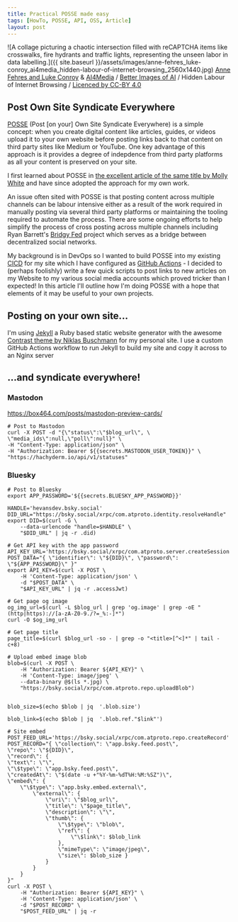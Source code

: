 ```yaml
---
title: Practical POSSE made easy
tags: [HowTo, POSSE, API, OSS, Article]
layout: post
---
```


<meta property="og:image" content="{{ site.url }}/assets/images/anne-fehres_luke-conroy_ai4media_hidden-labour-of-internet-browsing_2560x1440.jpg">

![A collage picturing a chaotic intersection filled with reCAPTCHA items like crosswalks, fire hydrants and traffic lights, representing the unseen labor in data labelling.]({{ site.baseurl }}/assets/images/anne-fehres_luke-conroy_ai4media_hidden-labour-of-internet-browsing_2560x1440.jpg)
<span><a href="https://www.annefehres.com/">Anne Fehres and Luke Conroy</a> & <a href="https://www.luke-conroy.com/">AI4Media</a> / <a href="https://www.betterimagesofai.org">Better Images of AI</a> / Hidden Labour of Internet Browsing / <a href="https://creativecommons.org/licenses/by/4.0/">Licenced by CC-BY 4.0</a></span>

## Post Own Site Syndicate Everywhere

[POSSE](https://indieweb.org/POSSE) (Post [on your] Own Site Syndicate Everywhere) is a simple concept: when you create digital content like articles, guides, or videos upload it to your own website before posting links back to that content on third party sites like Medium or YouTube. One key advantage of this approach is it provides a degree of indepdence from third party platforms as all your content is preserved on your site.

I first learned about POSSE in [the excellent article of the same title by Molly White](https://www.citationneeded.news/posse/) and have since adopted the approach for my own work.

An issue often sited with POSSE is that posting content across multiple channels can be labour intensive either as a result of the work required in manually posting via several third party platforms or maintaining the tooling required to automate the process. There are some ongoing efforts to help simplify the process of cross posting across multiple channels including Ryan Barrett's [Bridgy Fed](https://fed.brid.gy/) project which serves as a bridge between decentralized social networks.

My background is in DevOps so I wanted to build POSSE into my existing [CICD](https://github.com/resources/articles/devops/ci-cd) for my site which I have configured as [GitHub Actions](https://github.com/features/actions) - I decided to (perhaps foolishly) write a few quick scripts to post links to new articles on my Website to my various social media accounts which proved tricker than I expected! In this article I'll outline how I'm doing POSSE with a hope that elements of it may be useful to your own projects.

## Posting on your own site...

I'm using [Jekyll](https://jekyllrb.com/) a Ruby based static website generator with the awesome [Contrast theme by Niklas Buschmann](https://niklasbuschmann.github.io/contrast/) for my personal site. I use a custom GitHub Actions workflow to run Jekyll to build my site and copy it across to an Nginx server 

## ...and syndicate everywhere!

### Mastodon

https://box464.com/posts/mastodon-preview-cards/

```
# Post to Mastodon
curl -X POST -d "{\"status\":\"$blog_url\", \
\"media_ids\":null,\"poll\":null}" \
-H "Content-Type: application/json" \
-H "Authorization: Bearer ${{secrets.MASTODON_USER_TOKEN}}" \
"https://hachyderm.io/api/v1/statuses"
```

### Bluesky

```
# Post to Bluesky
export APP_PASSWORD='${{secrets.BLUESKY_APP_PASSWORD}}'

HANDLE='hevansdev.bsky.social'
DID_URL="https://bsky.social/xrpc/com.atproto.identity.resolveHandle"
export DID=$(curl -G \
    --data-urlencode "handle=$HANDLE" \
    "$DID_URL" | jq -r .did)

# Get API key with the app password
API_KEY_URL='https://bsky.social/xrpc/com.atproto.server.createSession'
POST_DATA="{ \"identifier\": \"${DID}\", \"password\": \"${APP_PASSWORD}\" }"
export API_KEY=$(curl -X POST \
    -H 'Content-Type: application/json' \
    -d "$POST_DATA" \
    "$API_KEY_URL" | jq -r .accessJwt)

# Get page og image
og_img_url=$(curl -L $blog_url | grep 'og.image' | grep -oE "(http|https)://[a-zA-Z0-9./?=_%:-]*")
curl -O $og_img_url

# Get page title
page_title=$(curl $blog_url -so - | grep -o "<title>[^<]*" | tail -c+8)

# Upload embed image blob
blob=$(curl -X POST \
    -H "Authorization: Bearer ${API_KEY}" \
    -H 'Content-Type: image/jpeg' \
    --data-binary @$(ls *.jpg) \
    "https://bsky.social/xrpc/com.atproto.repo.uploadBlob")


blob_size=$(echo $blob | jq  '.blob.size')

blob_link=$(echo $blob | jq  '.blob.ref."$link"')

# Site embed
POST_FEED_URL='https://bsky.social/xrpc/com.atproto.repo.createRecord'
POST_RECORD="{ \"collection\": \"app.bsky.feed.post\",
\"repo\": \"${DID}\",
\"record\": {
\"text\": \"\",
\"\$type\": \"app.bsky.feed.post\",
\"createdAt\": \"$(date -u +"%Y-%m-%dT%H:%M:%SZ")\",
\"embed\": {
    \"\$type\": \"app.bsky.embed.external\",
        \"external\": {
            \"uri\": \"$blog_url\",
            \"title\": \"$page_title\",
            \"description\": \"\",
            \"thumb\": {
                \"\$type\": \"blob\",
                \"ref\": {
                    \"\$link\": $blob_link
                },
                \"mimeType\": \"image/jpeg\",
                \"size\": $blob_size } 
            }
        }
    } 
}"
curl -X POST \
    -H "Authorization: Bearer ${API_KEY}" \
    -H 'Content-Type: application/json' \
    -d "$POST_RECORD" \
    "$POST_FEED_URL" | jq -r
```